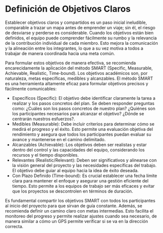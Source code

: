 # <a name="_jkmuh4mzjhhm"></a>**Definición de Objetivos Claros**

Establecer objetivos claros y compartidos es un paso inicial ineludible, comparable a trazar un mapa antes de emprender un viaje; sin él, el riesgo de desviarse y perderse es considerable. Cuando los objetivos están bien definidos, el equipo puede comprender fácilmente su rumbo y la relevancia de la contribución individual de cada miembro. Esto mejora la comunicación y la alineación entre los integrantes, lo que a su vez motiva a todos a trabajar de manera coordinada hacia una meta común.

Para formular estos objetivos de manera efectiva, se recomienda encarecidamente la aplicación del método SMART (Specific, Measurable, Achievable, Realistic, Time-bound). Los objetivos académicos son, por naturaleza, metas específicas, medibles y alcanzables. El método SMART es una herramienta altamente eficaz para formular objetivos precisos y fácilmente comunicables:

- Específicos (Specific): El objetivo debe identificar claramente la tarea a realizar y los pasos concretos del plan. Se deben responder preguntas como: ¿Cuáles son los pasos concretos de nuestro plan? ¿Quiénes son los participantes necesarios para alcanzar el objetivo? ¿Dónde se centrarán nuestros esfuerzos?.
- Medibles (Measurable): Debe incluir criterios para determinar cómo se medirá el progreso y el éxito. Esto permite una evaluación objetiva del rendimiento y asegura que todos los participantes puedan evaluar su avance y mantenerse en el camino delimitado.
- Alcanzables (Achievable): Los objetivos deben ser realistas y estar dentro del control y las capacidades del equipo, considerando los recursos y el tiempo disponibles.
- Relevantes (Realistic/Relevant): Deben ser significativos y alinearse con la visión general del proyecto y las necesidades específicas del trabajo. El objetivo debe guiar al equipo hacia la idea de éxito deseada.
- Con Plazo Definido (Time-bound): Es crucial establecer una fecha límite clara para mantener el enfoque y asegurar una gestión eficiente del tiempo. Esto permite a los equipos de trabajo ser más eficaces y evitar que los proyectos se descontrolen en términos de duración.

Es fundamental compartir los objetivos SMART con todos los participantes al inicio del proyecto para que sirvan de guía constante. Además, se recomienda definir un camino claro con metas intermedias. Esto facilita el monitoreo del progreso y permite realizar ajustes cuando sea necesario, de manera similar a cómo un GPS permite verificar si se va en la dirección correcta.
